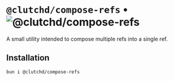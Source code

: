 # `@clutchd/compose-refs` • ![@clutchd/compose-refs](https://img.shields.io/bundlejs/size/@clutchd/compose-refs)

A small utility intended to compose multiple refs into a single ref.

## Installation

```sh
bun i @clutchd/compose-refs
```
